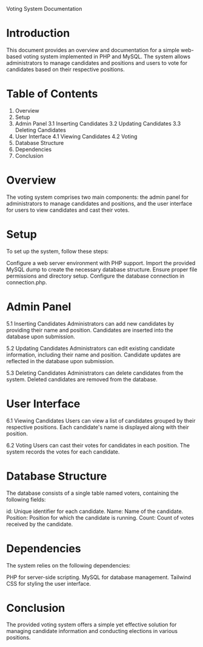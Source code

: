 Voting System Documentation

# Introduction
This document provides an overview and documentation for a simple web-based voting system implemented in PHP and MySQL. The system allows administrators to manage candidates and positions and users to vote for candidates based on their respective positions.

# Table of Contents

1. Overview
2. Setup
3. Admin Panel
    3.1 Inserting Candidates
    3.2 Updating Candidates
    3.3 Deleting Candidates
4. User Interface
    4.1 Viewing Candidates
    4.2 Voting
5. Database Structure
6. Dependencies
7. Conclusion

# Overview

The voting system comprises two main components: the admin panel for administrators to manage candidates and positions, and the user interface for users to view candidates and cast their votes.

# Setup

To set up the system, follow these steps:

Configure a web server environment with PHP support.
Import the provided MySQL dump to create the necessary database structure.
Ensure proper file permissions and directory setup.
Configure the database connection in connection.php.

# Admin Panel
5.1 Inserting Candidates
Administrators can add new candidates by providing their name and position.
Candidates are inserted into the database upon submission.

5.2 Updating Candidates
Administrators can edit existing candidate information, including their name and position.
Candidate updates are reflected in the database upon submission.

5.3 Deleting Candidates
Administrators can delete candidates from the system.
Deleted candidates are removed from the database.

# User Interface
6.1 Viewing Candidates
Users can view a list of candidates grouped by their respective positions.
Each candidate's name is displayed along with their position.

6.2 Voting
Users can cast their votes for candidates in each position.
The system records the votes for each candidate.

# Database Structure

The database consists of a single table named voters, containing the following fields:

id: Unique identifier for each candidate.
Name: Name of the candidate.
Position: Position for which the candidate is running.
Count: Count of votes received by the candidate.

# Dependencies
The system relies on the following dependencies:

PHP for server-side scripting.
MySQL for database management.
Tailwind CSS for styling the user interface.

# Conclusion
The provided voting system offers a simple yet effective solution for managing candidate information and conducting elections in various positions.

